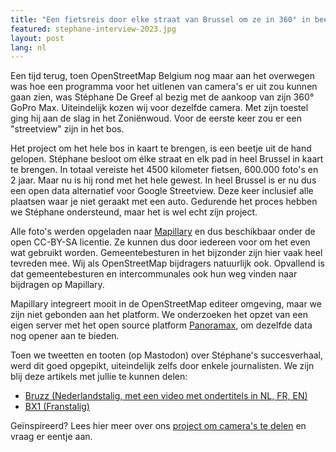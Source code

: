 ```yaml
---
title: "Een fietsreis door elke straat van Brussel om ze in 360° in beeld te krijgen"
featured: stephane-interview-2023.jpg
layout: post
lang: nl
---
```

Een tijd terug, toen OpenStreetMap Belgium nog maar aan het overwegen was hoe een programma voor het uitlenen van camera's er uit zou kunnen gaan zien, was Stéphane De Greef al bezig met de aankoop van zijn 360° GoPro Max. Uiteindelijk kozen wij voor dezelfde camera. Met zijn toestel ging hij aan de slag in het Zoniënwoud. Voor de eerste keer zou er een "streetview" zijn in het bos.

Het project om het hele bos in kaart te brengen, is een beetje uit de hand gelopen. Stéphane besloot om élke straat en elk pad in heel Brussel in kaart te brengen. In totaal vereiste het 4500 kilometer fietsen, 600.000 foto's en 2 jaar. Maar nu is hij rond met het hele gewest. In heel Brussel is er nu dus een open data alternatief voor Google Streetview. Deze keer inclusief alle plaatsen waar je niet geraakt met een auto.
Gedurende het proces hebben we Stéphane ondersteund, maar het is wel echt zíjn project.

Alle foto's werden opgeladen naar [Mapillary](https://www.mapillary.com/app/user/Stefdegreef?lat=50.8&lng=4.5&z=10) en dus beschikbaar onder de open CC-BY-SA licentie. Ze kunnen dus door iedereen voor om het even wat gebruikt worden. Gemeentebesturen in het bijzonder zijn hier vaak heel tevreden mee. Wij als OpenStreetMap bijdragers natuurlijk ook. Opvallend is dat gemeentebesturen en intercommunales ook hun weg vinden naar bijdragen op Mapillary.

Mapillary integreert mooit in de OpenStreetMap editeer omgeving, maar we zijn niet gebonden aan het platform. We onderzoeken het opzet van een eigen server met het open source platform [Panoramax](https://panoramax.fr/), om dezelfde data nog opener aan te bieden.

Toen we tweetten en tooten (op Mastodon) over Stéphane's succesverhaal, werd dit goed opgepikt, uiteindelijk zelfs door enkele journalisten. We zijn blij deze artikels met jullie te kunnen delen:
* [Bruzz (Nederlandstalig, met een video met ondertitels in NL, FR, EN)](https://www.bruzz.be/videoreeks/woensdag-19-juli-2023/video-stephane-de-greef-brengt-al-fietsend-alle-straten-van)
* [BX1 (Franstalig)](https://bx1.be/categories/culture/un-google-street-view-pour-les-cyclistes/)

Geïnspireerd? Lees hier meer over ons [project om camera's te delen](https://openstreetmap.be/nl/projects/streetlevelimagery.html) en vraag er eentje aan.
